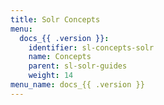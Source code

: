 ```yaml
---
title: Solr Concepts
menu:
  docs_{{ .version }}:
    identifier: sl-concepts-solr
    name: Concepts
    parent: sl-solr-guides
    weight: 14
menu_name: docs_{{ .version }}
---
```

